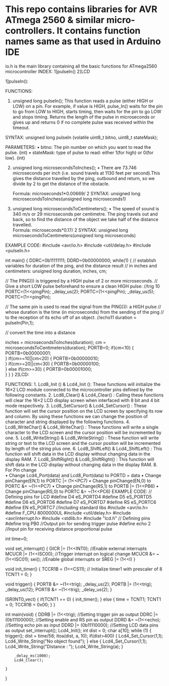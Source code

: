 # This repo contains libraries for AVR ATmega 2560 & similar micro-controllers. It contains function names same as that used in Arduino IDE

io.h is the main library containing all the basic functions for ATmega2560 microcontroller
INDEX:
1]pulseIn()
2]LCD

1]pulseIn():

FUNCTIONS:
1.	unsigned long pulseIn();
  	This function reads a pulse (either HIGH or LOW) on a pin. For example, if value is HIGH, pulse_In() waits for the pin to go from       LOW to HIGH, starts timing, then waits for the pin to go LOW and stops timing. Returns the length of the pulse in microseconds or       gives up and returns 0 if no complete pulse was received within the timeout.

SYNTAX:
       		unsigned long pulseIn (volatile uint8_t bitno, uint8_t stateMask);

PARAMETERS:
    •	bitno: The pin number on which you want to read the pulse. (int)
    •	stateMask: type of pulse to read: either 1(for high) or 0(for low). (int)

2.	unsigned long microsecondsToInches();
    •	There are 73.746 microseconds per inch (i.e. sound travels at 1130 feet per second).This gives the distance travelled by the ping,       outbound and return, so we divide by 2 to get the distance of the obstacle.

    Formula: microseconds1*0.00669/ 2
    SYNTAX:
    unsigned long microsecondsToInches(unsigned long microseconds1)



3.	unsigned long microsecondsToCentimeters();
    •	The speed of sound is 340 m/s or 29 microseconds per centimetre. The ping travels out and back, so to find the distance of the           object we take half of the distance travelled.      
      Formula: microseconds*0.17/ 2
      SYNTAX:
      unsigned long microsecondsToCentimeters(unsigned long microseconds)
      
EXAMPLE CODE:
#include <avr/io.h>
#include <util/delay.h>
#include <pulseIn.h>


int main()
{
DDRC=0b11111111;
DDRD=0b00000000;
while(1) {
  // establish variables for duration of the ping, and the distance result
  // in inches and centimeters:
  unsigned long duration, inches, cm;

  // The PING))) is triggered by a HIGH pulse of 2 or more microseconds.
  // Give a short LOW pulse beforehand to ensure a clean HIGH pulse:
  //trig 10
  PORTC=(1<<pingPin);
  _delay_us(2);
  PORTC=(1<<pingPin);
  _delay_us(5);
 PORTC=(1<<pingPin);

  // The same pin is used to read the signal from the PING))): a HIGH pulse
  // whose duration is the time (in microseconds) from the sending of the ping
  // to the reception of its echo off of an object.
  //echo11
  duration = pulseIn(Pin,1);

  // convert the time into a distance
  
  inches = microsecondsToInches(duration);
  cm = microsecondsToCentimeters(duration);
  PORTB=0;
  if(cm<10)
  {
	  PORTB=0b00000001;	  
  }
  if(cm>=10||cm<20)
  {
	  PORTB=0b00000010;	  
  }
  if(cm>=20||cm<30)
  {
	  PORTB=0b00000100;	  
  }
  else if(cm>=30)
  {
	  PORTB=0b00001000;	  
  }
}
}
2]LCD:

FUNCTIONS:
	1.	Lcd8_Init () & Lcd4_Init (): These functions will initialize the 16×2 LCD module connected to the microcontroller
		pins defined by the following constants.
	2.	Lcd8_Clear() & Lcd4_Clear() : Calling these functions will clear the 16×2 LCD display screen when interfaced with 
		8 bit and 4 bit mode respectively.
	3.	Lcd8_SetCursor() & Lcd4_SetCursor() : These function will set the cursor position on the LCD screen by specifying
		its row and column. By using these functions we can change the position of character and string displayed by the
		following functions.
	4.	Lcd8_WriteChar() & Lcd4_WriteChar() : These functions will write a single character to the LCD screen and the cursor
		position will be incremented by one.
	5.	Lcd8_WriteString() & Lcd8_WriteString() : These function will write string or text to the LCD screen and the cursor 
		positon will be incremented by length of the string plus one.
	6.	Lcd8_ShiftLeft() & Lcd4_ShiftLeft() : This function will shift data in the LCD display without changing data in the
		display RAM.
	7.	Lcd8_ShiftRight() & Lcd8_ShiftRight() : This function will shift data in the LCD display without changing data in the
		display RAM.
	8.	For Pin change	
		•	Change Lcd4_Port(data) and Lcd8_Port(data) to PORTD = data
		•	Change pinChange(EN,1) to  PORTC |= (1<<PC7)
		•	Change pinChange(EN,0) to PORTC &= ~(1<<PC7)
		•	Change pinChange(RS,1) to PORTB |= (1<<PB6)
		•	Change pinChange(RS,0) to PORTC &= ~(1<<PC6)
EXAMPLE CODE:
// Defining pins for LCD
#define D4 eS_PORTD4
#define D5 eS_PORTD5
#define D6 eS_PORTD6
#define D7 eS_PORTD7
#define RS eS_PORTC6
#define EN eS_PORTC7
//Including standard libs
#include <avr/io.h>
#define F_CPU 8000000UL
#include <util/delay.h>
#include <avr/interrupt.h>
#include <stdlib.h>
#include "lcd.h"
// Defining pins
#define trig PB0	//Output pin for sending trigger pulse
#define echo 2	//Input pin for receiving distance proportional pulse

int time=0;

void set_interrupt()
{
	GICR |= (1<<INT0);	//Enable external interrupts
	MCUCR |= (1<<ISC00); //Trigger interrupt on logical change
	MCUCR &= ~(1<<ISC01);
	sei();	//Enable global interrupts or SREG |= (1<<I)
}

void init_timer()
{
	TCCR1B = (1<<CS11); // Initialize timer1 with prescaler of 8
	TCNT1 = 0;
}

void trigger()
{
	PORTB &= ~(1<<trig);
	_delay_us(2);
	PORTB |= (1<<trig);
	_delay_us(12);
	PORTB &= ~(1<<trig);
	_delay_us(2);
}

ISR(INT0_vect)
{
	if(TCNT1 == 0)
	{
		init_timer();
	}
	else
	{
		time = TCNT1;
		TCNT1 = 0;
		TCCR1B = 0x00; 
	}
}

int main(void)
{
	DDRB |= (1<<trig);	//Setting trigger pin as output
	DDRC |= (0b11100000);	//Setting enable and RS pin as output
	DDRD &= ~(1<<echo);	//Setting echo pin as input
	DDRD |= (0b11110000);	//Setting LCD data pins as output
	set_interrupt();
	Lcd4_Init();
	int dist = 0;
	char a[10];
    while (1) 
    {
		trigger();
		dist = time/58;
		itoa(dist, a, 10);
		if(dist>400)
		{
			Lcd4_Set_Cursor(1,1);			
			Lcd4_Write_String("No object found");
		}
		else
		{
			Lcd4_Set_Cursor(1,1);
			Lcd4_Write_String("Distance : ");
			Lcd4_Write_String(a);
		}
		
		_delay_ms(1000);
		Lcd4_Clear();

    }
}


